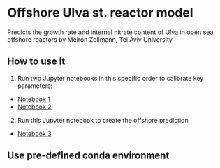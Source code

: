 # Offshore Ulva st. reactor model
Predicts the growth rate and internal nitrate content of Ulva in open sea offshore reactors by Meiron Zollmann, Tel Aviv University

## How to use it
1. Run two Jupyter notebooks in this specific order to calibrate key parameters: 
- [Notebook 1](notebooks\1_Indoor_system_optimisation_HighRes_nofSfT.ipynb)
- [Notebook 2](notebooks\2_Brine_system_optimization_new_constant_miu.ipynb)

2. Run this Jupyter notebook to create the offshore prediction
- [Notebook 3](notebooks\3_Reverse_engineering_Offshore_Next.ipynb)

## Use pre-defined conda environment





